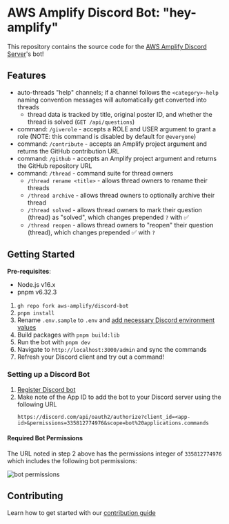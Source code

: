 # AWS Amplify Discord Bot: "hey-amplify"

This repository contains the source code for the [AWS Amplify Discord Server](https://discord.gg/8RFCGKMfVM)'s bot!

## Features

- auto-threads "help" channels; if a channel follows the `<category>-help` naming convention messages will automatically get converted into threads
  - thread data is tracked by title, original poster ID, and whether the thread is solved (`GET /api/questions`)
- command: `/giverole` - accepts a ROLE and USER argument to grant a role (NOTE: this command is disabled by default for `@everyone`)
- command: `/contribute` - accepts an Amplify project argument and returns the GitHub contribution URL
- command: `/github` - accepts an Amplify project argument and returns the GitHub repository URL
- command: `/thread` - command suite for thread owners
  - `/thread rename <title>` - allows thread owners to rename their threads
  - `/thread archive` - allows thread owners to optionally archive their thread
  - `/thread solved` - allows thread owners to mark their question (thread) as "solved", which changes prepended `?` with ✅
  - `/thread reopen` - allows thread owners to "reopen" their question (thread), which changes prepended ✅ with `?`

## Getting Started

**Pre-requisites**:

- Node.js v16.x
- pnpm v6.32.3

1. `gh repo fork aws-amplify/discord-bot`
2. `pnpm install`
3. Rename `.env.sample` to `.env` and [add necessary Discord environment values](#setting-up-a-discord-bot)
4. Build packages with `pnpm build:lib`
5. Run the bot with `pnpm dev`
6. Navigate to `http://localhost:3000/admin` and sync the commands
7. Refresh your Discord client and try out a command!

### Setting up a Discord Bot

<!-- TODO: screenshots -->

1. [Register Discord bot](https://discord.com/developers/applications)
2. Make note of the App ID to add the bot to your Discord server using the following URL
   ```text
   https://discord.com/api/oauth2/authorize?client_id=<app-id>&permissions=335812774976&scope=bot%20applications.commands
   ```

#### Required Bot Permissions

The URL noted in step 2 above has the permissions integer of `335812774976` which includes the following bot permissions:

![bot permissions](./docs/bot-permissions.png)

## Contributing

Learn how to get started with our [contribution guide](./CONTRIBUTING.md)
